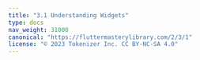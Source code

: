 ```yaml
---
title: "3.1 Understanding Widgets"
type: docs
nav_weight: 31000
canonical: "https://fluttermasterylibrary.com/2/3/1"
license: "© 2023 Tokenizer Inc. CC BY-NC-SA 4.0"
---
```

